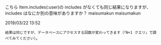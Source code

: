 こちら Item.includes(:user)の includes がなくても同じ結果になりますが、
includes はなにか別の意味がありますか？
maisumakun
maisumakun

2019/03/22 13:52

`結果は同じですが、データベースにアクセスする回数が変わってきます（「N+1 クエリ」で調べてみてください）`。
